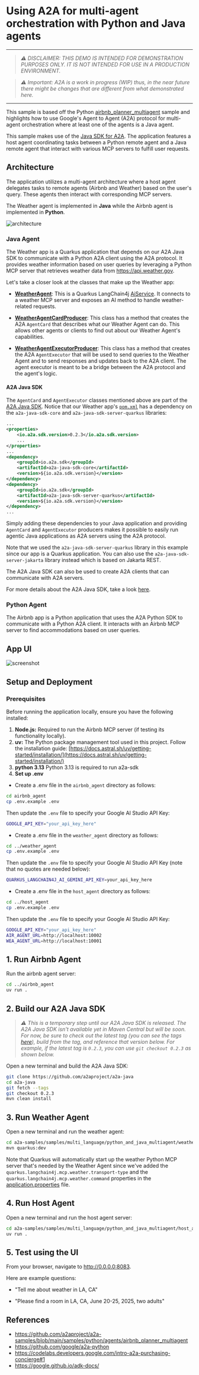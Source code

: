 # Using A2A for multi-agent orchestration with Python and Java agents
----
> *⚠️ DISCLAIMER: THIS DEMO IS INTENDED FOR DEMONSTRATION PURPOSES ONLY. IT IS NOT INTENDED FOR USE IN A PRODUCTION ENVIRONMENT.*  

> *⚠️ Important: A2A is a work in progress (WIP) thus, in the near future there might be changes that are different from what demonstrated here.*
----

This sample is based off the Python [airbnb_planner_multiagent](../../python/agents/airbnb_planner_multiagent) sample and highlights how to use Google's Agent to Agent (A2A) protocol for multi-agent orchestration where at least one of the agents is a Java agent. 

This sample makes use of the [Java SDK for A2A](https://github.com/a2aproject/a2a-java). The application features a host agent coordinating tasks between a Python remote agent and a Java remote agent that interact with various MCP servers to fulfill user requests.

## Architecture

The application utilizes a multi-agent architecture where a host agent delegates tasks to remote agents (Airbnb and Weather) based on the user's query. These agents then interact with corresponding MCP servers.

The Weather agent is implemented in **Java** while the Airbnb agent is implemented in **Python**.

![architecture](assets/A2A_multi_agent.png)

### Java Agent

The Weather app is a Quarkus application that depends on our A2A Java SDK to communicate with a Python A2A client
using the A2A protocol. It provides weather information based on user queries by leveraging a Python MCP server
that retrieves weather data from https://api.weather.gov.

Let's take a closer look at the classes that make up the Weather app:

- **[WeatherAgent](weather_agent/src/main/java/com/samples/a2a/WeatherAgent.java)**: This is a Quarkus LangChain4j [AiService](https://docs.quarkiverse.io/quarkus-langchain4j/dev/ai-services.html). It connects to a weather MCP server and exposes an AI method to handle weather-related requests.


- **[WeatherAgentCardProducer](weather_agent/src/main/java/com/samples/a2a/WeatherAgentCardProducer.java)**: This class has a method that creates the A2A `AgentCard` that describes what our Weather Agent can do. This allows other agents or clients to find out about our Weather Agent's capabilities.


- **[WeatherAgentExecutorProducer](weather_agent/src/main/java/com/samples/a2a/WeatherAgentExecutorProducer.java)**: This class has a method that creates the A2A `AgentExecutor` that will be used to send queries to the Weather Agent and to send responses and updates back to the A2A client. The agent executor is meant to be a bridge between the A2A protocol and the agent's logic.


#### A2A Java SDK
The `AgentCard` and `AgentExecutor` classes mentioned above are part of the [A2A Java SDK](https://github.com/a2aproject/a2a-java). Notice that our Weather app's [`pom.xml`](weather_agent/pom.xml) has a dependency on the `a2a-java-sdk-core` and `a2a-java-sdk-server-quarkus` libraries:

```xml
...
<properties>
    <io.a2a.sdk.version>0.2.3</io.a2a.sdk.version>
    ...
</properties>    
...
<dependency>
    <groupId>io.a2a.sdk</groupId>
    <artifactId>a2a-java-sdk-core</artifactId>
    <version>${io.a2a.sdk.version}</version>
</dependency>
<dependency>
    <groupId>io.a2a.sdk</groupId>
    <artifactId>a2a-java-sdk-server-quarkus</artifactId>
    <version>${io.a2a.sdk.version}</version>
</dependency>
...
```

Simply adding these dependencies to your Java application and providing `AgentCard` and `AgentExecutor` producers  makes it possible to easily run agentic Java applications as A2A servers using the A2A protocol. 

Note that we used the `a2a-java-sdk-server-quarkus` library in this example since our app is a Quarkus application. You can also use the `a2a-java-sdk-server-jakarta` library instead which is based on Jakarta REST.

The A2A Java SDK can also be used to create A2A clients that can communicate with A2A servers.

For more details about the A2A Java SDK, take a look [here](https://github.com/a2aproject/a2a-java).

### Python Agent

The Airbnb app is a Python application that uses the A2A Python SDK to communicate with a Python A2A client. It interacts with an Airbnb MCP server to find accommodations based on user queries.

## App UI
![screenshot](assets/screenshot.png)


## Setup and Deployment

### Prerequisites

Before running the application locally, ensure you have the following installed:

1. **Node.js:** Required to run the Airbnb MCP server (if testing its functionality locally).
2. **uv:** The Python package management tool used in this project. Follow the installation guide: [https://docs.astral.sh/uv/getting-started/installation/](https://docs.astral.sh/uv/getting-started/installation/)
3. **python 3.13** Python 3.13 is required to run a2a-sdk 
4. **Set up .env** 


- Create a .env file in the `airbnb_agent` directory as follows:
```bash
cd airbnb_agent
cp .env.example .env
```

Then update the `.env` file to specify your Google AI Studio API Key:

```bash
GOOGLE_API_KEY="your_api_key_here" 
```

- Create a .env file in the `weather_agent` directory as follows:

```bash
cd ../weather_agent
cp .env.example .env
```

Then update the `.env` file to specify your Google AI Studio API Key (note that no quotes are needed below):

```bash
QUARKUS_LANGCHAIN4J_AI_GEMINI_API_KEY=your_api_key_here
```

- Create a .env file in the `host_agent` directory as follows:

```bash
cd ../host_agent
cp .env.example .env
```

Then update the `.env` file to specify your Google AI Studio API Key:

```bash
GOOGLE_API_KEY="your_api_key_here" 
AIR_AGENT_URL=http://localhost:10002
WEA_AGENT_URL=http://localhost:10001
```

## 1. Run Airbnb Agent

Run the airbnb agent server:

```bash
cd ../airbnb_agent
uv run .
```

## 2. Build our A2A Java SDK

> *⚠️ This is a temporary step until our A2A Java SDK is released.
> The A2A Java SDK isn't available yet in Maven Central but will be soon. For now, be
> sure to check out the latest tag (you can see the tags [here](https://github.com/a2aproject/a2a-java/tags)), build from the tag, and reference that version below. For example, if the latest tag is `0.2.3`, you can use
`git checkout 0.2.3` as shown below.*

Open a new terminal and build the A2A Java SDK:

```bash
git clone https://github.com/a2aproject/a2a-java
cd a2a-java
git fetch --tags
git checkout 0.2.3
mvn clean install
```

## 3. Run Weather Agent

Open a new terminal and run the weather agent:

```bash
cd a2a-samples/samples/multi_language/python_and_java_multiagent/weather_agent
mvn quarkus:dev
```

Note that Quarkus will automatically start up the weather Python MCP server that's needed by the Weather Agent since we've added the `quarkus.langchain4j.mcp.weather.transport-type` and the `quarkus.langchain4j.mcp.weather.command` properties in the [application.properties](weather_agent/src/main/resources/application.properties) file.

## 4. Run Host Agent
Open a new terminal and run the host agent server:

```bash
cd a2a-samples/samples/multi_language/python_and_java_multiagent/host_agent
uv run .
```

## 5. Test using the UI

From your browser, navigate to http://0.0.0.0:8083.

Here are example questions:

- "Tell me about weather in LA, CA"  

- "Please find a room in LA, CA, June 20-25, 2025, two adults"

## References
- https://github.com/a2aproject/a2a-samples/blob/main/samples/python/agents/airbnb_planner_multiagent
- https://github.com/google/a2a-python
- https://codelabs.developers.google.com/intro-a2a-purchasing-concierge#1
- https://google.github.io/adk-docs/

